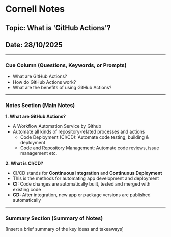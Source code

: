 # Cornell Notes

## Topic: What is 'GitHub Actions'?

## Date: 28/10/2025

---

### Cue Column (Questions, Keywords, or Prompts)

- What are GitHub Actions?
- How do GitHub Actions work?
- What are the benefits of using GitHub Actions?

---

### Notes Section (Main Notes)

**1. What are GitHub Actions?**
- A Workflow Automation Service by Github
- Automate all kinds of repository-related processes and actions
  - Code Deployment (CI/CD): Automate code testing, building & deployment
  - Code and Repository Management: Automate code reviews, issue management etc.

**2. What is CI/CD?**
- CI/CD stands for **Continuous Integration** and **Continuous Deployment**
- This is the methods for automating app development and deployment
- **CI:** Code changes are automatically built, tested and merged with existing code
- **CD:** After integration, new app or package versions are published automatically

---

### Summary Section (Summary of Notes)

[Insert a brief summary of the key ideas and takeaways]
